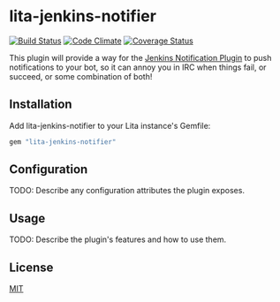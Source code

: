 # lita-jenkins-notifier

[![Build Status](https://travis-ci.org/dkowis/lita-jenkins-notifier.png)](https://travis-ci.org/dkowis/lita-jenkins-notifier)
[![Code Climate](https://codeclimate.com/github/dkowis/lita-jenkins-notifier.png)](https://codeclimate.com/github/dkowis/lita-jenkins-notifier)
[![Coverage Status](https://coveralls.io/repos/dkowis/lita-jenkins-notifier/badge.png)](https://coveralls.io/r/dkowis/lita-jenkins-notifier)


This plugin will provide a way for the [Jenkins Notification Plugin](https://wiki.jenkins-ci.org/display/JENKINS/Notification+Plugin)
to push notifications to your bot, so it can annoy you in IRC when things fail, or succeed, or some combination of both!

## Installation

Add lita-jenkins-notifier to your Lita instance's Gemfile:

``` ruby
gem "lita-jenkins-notifier"
```

## Configuration

TODO: Describe any configuration attributes the plugin exposes.

## Usage

TODO: Describe the plugin's features and how to use them.

## License

[MIT](http://opensource.org/licenses/MIT)
